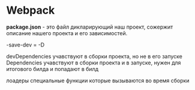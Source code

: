 # Webpack

**package.json** - это файл дикларирующий наш проект, сожержит описание нашего проекта и его зависимостей.

-save-dev = -D

devDependencies  учавствуют в сборки проекта, но не в его запуске  
Dependencies  учавствуют в сборки проекта и в запуске, нужен для итогового билда и попадают в билд

лоадеры специальные функции которые вызываются во время сборки
